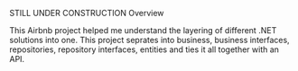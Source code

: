 STILL UNDER CONSTRUCTION
Overview

This Airbnb project helped me understand the layering of different .NET solutions into one. This project seprates into business, business interfaces, repositories, repository interfaces, entities and ties it all together with an API.
